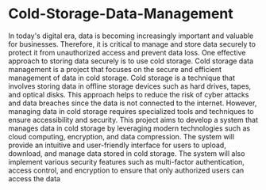 # Cold-Storage-Data-Management
In today's digital era, data is becoming increasingly important and valuable for businesses. Therefore, it is critical to manage and store data securely to protect it from unauthorized access and prevent data loss. One effective approach to storing data securely is to use cold storage.
Cold storage data management is a project that focuses on the secure and efficient management of data in cold storage. Cold storage is a technique that involves storing data in offline storage devices such as hard drives, tapes, and optical disks. This approach helps to reduce the risk of cyber attacks and data breaches since the data is not connected to the internet. However, managing data in cold storage requires specialized tools and techniques to ensure accessibility and security.
      This project aims to develop a system that manages data in cold storage by leveraging modern technologies such as cloud computing, encryption, and data compression. The system will provide an intuitive and user-friendly interface for users to upload, download, and manage data stored in cold storage. The system will also implement various security features such as multi-factor authentication, access control, and encryption to ensure that only authorized users can access the data
